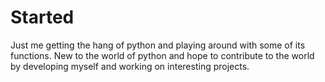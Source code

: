 # Started
Just me getting the hang of python and playing around with some of its functions.
New to the world of python and hope to contribute to the world by developing myself and working on interesting projects.
